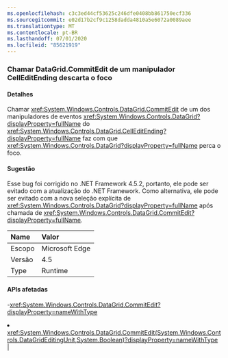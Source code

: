 ```yaml
---
ms.openlocfilehash: c3c3ed44cf53625c246dfe0408bb861750ecf336
ms.sourcegitcommit: e02d17b2cf9c1258dadda4810a5e6072a0089aee
ms.translationtype: MT
ms.contentlocale: pt-BR
ms.lasthandoff: 07/01/2020
ms.locfileid: "85621919"
---
```

### <a name="calling-datagridcommitedit-from-a-celleditending-handler-drops-focus"></a>Chamar DataGrid.CommitEdit de um manipulador CellEditEnding descarta o foco

#### <a name="details"></a>Detalhes

Chamar <xref:System.Windows.Controls.DataGrid.CommitEdit> de um dos manipuladores de eventos <xref:System.Windows.Controls.DataGrid?displayProperty=fullName> do <xref:System.Windows.Controls.DataGrid.CellEditEnding?displayProperty=fullName> faz com que <xref:System.Windows.Controls.DataGrid?displayProperty=fullName> perca o foco.

#### <a name="suggestion"></a>Sugestão

Esse bug foi corrigido no .NET Framework 4.5.2, portanto, ele pode ser evitado com a atualização do .NET Framework. Como alternativa, ele pode ser evitado com a nova seleção explícita de <xref:System.Windows.Controls.DataGrid?displayProperty=fullName> após chamada de <xref:System.Windows.Controls.DataGrid.CommitEdit?displayProperty=fullName>.

| Name    | Valor       |
|:--------|:------------|
| Escopo   |Microsoft Edge|
|Versão|4.5|
|Type|Runtime

#### <a name="affected-apis"></a>APIs afetadas

-<xref:System.Windows.Controls.DataGrid.CommitEdit?displayProperty=nameWithType></li><li><xref:System.Windows.Controls.DataGrid.CommitEdit(System.Windows.Controls.DataGridEditingUnit,System.Boolean)?displayProperty=nameWithType></li></ul>|
